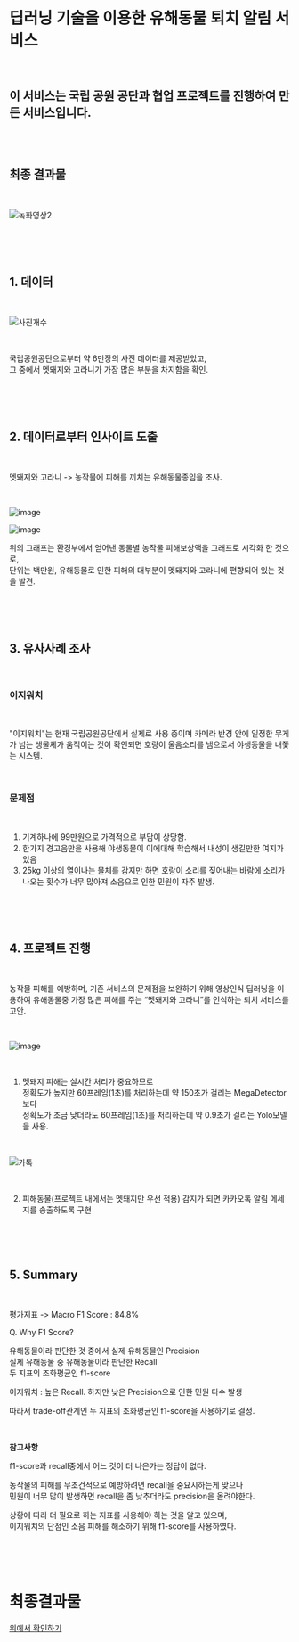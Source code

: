 # **딥러닝 기술을 이용한 유해동물 퇴치 알림  서비스**
<br/>

## __이 서비스는 국립 공원 공단과 협업 프로젝트를 진행하여 만든 서비스입니다.__

<br/><br/>

## 최종 결과물

<br/>

![녹화영상2](https://user-images.githubusercontent.com/86835527/179003224-1beced48-566d-4d08-bf6f-dcead03d5fba.gif)

<br/><br/><br/>

## 1. 데이터

<br/>

![사진개수](https://user-images.githubusercontent.com/86835527/179009760-667f6ed5-0a28-4793-bc4a-d07e4e0be02b.PNG)

<br/>

국립공원공단으로부터 약 6만장의 사진 데이터를 제공받았고,   
그 중에서 멧돼지와 고라니가 가장 많은 부분을 차지함을 확인.

<br/><br/><br/>

## 2. 데이터로부터 인사이트 도출

<br/>

멧돼지와 고라니 -> 농작물에 피해를 끼치는 유해동물종임을 조사.  

<br/>

![image](https://user-images.githubusercontent.com/86611917/175793065-b0c58bc6-4de2-4c05-a2ac-8139d738c12c.png)

![image](https://user-images.githubusercontent.com/86611917/175792831-fd8545de-37ae-4722-bdf6-1c9e994cbd37.png)

위의 그래프는 환경부에서 얻어낸 동물별 농작물 피해보상액을 그래프로 시각화 한 것으로,  
단위는 백만원, 유해동물로 인한 피해의 대부분이 멧돼지와 고라니에 편향되어 있는 것을 발견.

<br/><br/><br/>

## 3. 유사사례 조사

<br/>

### __이지워치__   

<br/>

"이지워치"는 현재 국립공원공단에서 실제로 사용 중이며 카메라 반경 안에 일정한 무게가 넘는 생물체가 움직이는 것이 확인되면 호랑이 울음소리를 냄으로서 야생동물을 내쫓는 시스템.

<br/>

### __문제점__   

<br/>

1. 기계하나에 99만원으로 가격적으로 부담이 상당함.  
2. 한가지 경고음만을 사용해 야생동물이 이에대해 학습해서 내성이 생길만한 여지가 있음
3. 25kg 이상의 열이나는 물체를 감지만 하면 호랑이 소리를 짖어내는 바람에 소리가 나오는 횟수가 너무 많아져 소음으로 인한 민원이 자주 발생.

<br/><br/><br/>

## 4. 프로젝트 진행

<br/>

농작물 피해를 예방하며, 기존 서비스의 문제점을 보완하기 위해 영상인식 딥러닝을 이용하여 유해동물중 가장 많은 피해를 주는 “멧돼지와 고라니”를 인식하는 퇴치 서비스를 고안.

<br/>

![image](https://user-images.githubusercontent.com/86611917/175793241-c6217fe1-9244-4ecc-b33c-7fb664d4a689.png)
 
<br/>

1. 멧돼지 피해는 실시간 처리가 중요하므로  
정확도가 높지만 60프레임(1초)를 처리하는데 약 150초가 걸리는 MegaDetector보다  
정확도가 조금 낮더라도 60프레임(1초)를 처리하는데 약 0.9초가 걸리는 Yolo모델을 사용.

<br/>

![카톡](https://user-images.githubusercontent.com/86835527/179016479-e3c7433c-c0a0-4fac-b4c9-e4d92f08fb4a.PNG)

<br/>

2. 피해동물(프로젝트 내에서는 멧돼지만 우선 적용) 감지가 되면 카카오톡 알림 메세지를 송출하도록 구현

<br/><br/><br/>
 
## 5. Summary

<br/>

평가지표 -> Macro F1 Score : 84.8%

Q. Why F1 Score?  

유해동물이라 판단한 것 중에서 실제 유해동물인 Precision  
실제 유해동물 중 유해동물이라 판단한 Recall  
두 지표의 조화평균인 f1-score

이지워치 : 높은 Recall. 하지만 낮은 Precision으로 인한 민원 다수 발생

따라서 trade-off관계인 두 지표의 조화평균인 f1-score을 사용하기로 결정.

<br/>

__참고사항__  

f1-score과 recall중에서 어느 것이 더 나은가는 정답이 없다.  

농작물의 피해를 무조건적으로 예방하려면 recall을 중요시하는게 맞으나  
민원이 너무 많이 발생하면 recall을 좀 낮추더라도 precision을 올려야한다.

상황에 따라 더 필요로 하는 지표를 사용해야 하는 것을 알고 있으며,  
이지워치의 단점인 소음 피해를 해소하기 위해 f1-score를 사용하였다.

<br/><br/><br/>

# 최종결과물
[위에서 확인하기](#최종-결과물)
